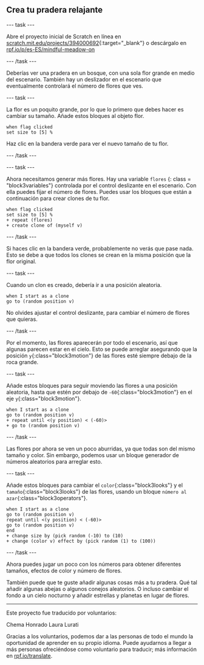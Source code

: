 ## Crea tu pradera relajante

--- task ---

Abre el proyecto inicial de Scratch en línea en [scratch.mit.edu/projects/394000692](https://scratch.mit.edu/projects/394000692){:target="_blank"} o descárgalo en [rpf.io/p/es-ES/mindful-meadow-on](https://rpf.io/p/es-ES/mindful-meadow-go)

--- /task ---

Deberías ver una pradera en un bosque, con una sola flor grande en medio del escenario. También hay un deslizador en el escenario que eventualmente controlará el número de flores que ves.

--- task ---

La flor es un poquito grande, por lo que lo primero que debes hacer es cambiar su tamaño. Añade estos bloques al objeto flor.

```blocks3
when flag clicked
set size to [5] %
```

Haz clic en la bandera verde para ver el nuevo tamaño de tu flor.

--- /task ---

--- task ---

Ahora necesitamos generar más flores. Hay una variable ` flores ` {: class = "block3variables"} controlada por el control deslizante en el escenario. Con ella puedes fijar el número de flores. Puedes usar los bloques que están a continuación para crear clones de tu flor.

```blocks3
when flag clicked
set size to [5] %
+ repeat (flores)
+ create clone of (myself v)
```

--- /task ---

Si haces clic en la bandera verde, probablemente no verás que pase nada. Esto se debe a que todos los clones se crean en la misma posición que la flor original.

--- task ---

Cuando un clon es creado, debería ir a una posición aleatoria.

```blocks3
when I start as a clone
go to (random position v)
```

No olvides ajustar el control deslizante, para cambiar el número de flores que quieras.

--- /task ---

Por el momento, las flores aparecerán por todo el escenario, así que algunas parecen estar en el cielo. Esto se puede arreglar asegurando que la posición `y`{:class="block3motion"} de las flores esté siempre debajo de la roca grande.

--- task ---

Añade estos bloques para seguir moviendo las flores a una posición aleatoria, hasta que estén por debajo de `-60`{:class="block3motion"} en el eje `y`{:class="block3motion"}.

```blocks3
when I start as a clone
go to (random position v)
+ repeat until <(y position) < (-60)>
+ go to (random position v)
```

--- /task ---

Las flores por ahora se ven un poco aburridas, ya que todas son del mismo tamaño y color. Sin embargo, podemos usar un bloque generador de números aleatorios para arreglar esto.

--- task ---

Añade estos bloques para cambiar el `color`{:class="block3looks"} y el `tamaño`{:class="block3looks"} de las flores, usando un bloque `número al azar`{:class="block3operators"}.

```blocks3
when I start as a clone
go to (random position v)
repeat until <(y position) < (-60)>
go to (random position v)
end
+ change size by (pick random (-10) to (10)
+ change (color v) effect by (pick random (1) to (100))
```

--- /task ---

Ahora puedes jugar un poco con los números para obtener diferentes tamaños, efectos de color y número de flores.

También puede que te guste añadir algunas cosas más a tu pradera. Qué tal añadir algunas abejas o algunos conejos aleatorios. O incluso cambiar el fondo a un cielo nocturno y añadir estrellas y planetas en lugar de flores.

***

Este proyecto fue traducido por voluntarios:

Chema Honrado
Laura Lurati

Gracias a los voluntarios, podemos dar a las personas de todo el mundo la oportunidad de aprender en su propio idioma. Puede ayudarnos a llegar a más personas ofreciéndose como voluntario para traducir; más información en [rpf.io/translate](https://rpf.io/translate).





